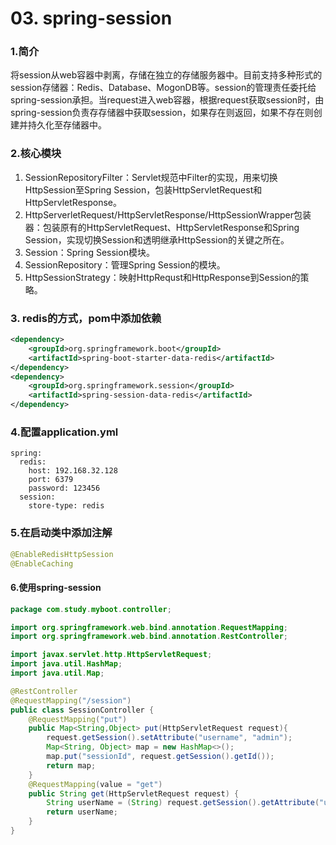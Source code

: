 # 03. spring-session

### 1.简介

​		将session从web容器中剥离，存储在独立的存储服务器中。目前支持多种形式的session存储器：Redis、Database、MogonDB等。session的管理责任委托给spring-session承担。当request进入web容器，根据request获取session时，由spring-session负责存存储器中获取session，如果存在则返回，如果不存在则创建并持久化至存储器中。

### 2.核心模块

1. SessionRepositoryFilter：Servlet规范中Filter的实现，用来切换HttpSession至Spring Session，包装HttpServletRequest和HttpServletResponse。
2. HttpServerletRequest/HttpServletResponse/HttpSessionWrapper包装器：包装原有的HttpServletRequest、HttpServletResponse和Spring Session，实现切换Session和透明继承HttpSession的关键之所在。
3.  Session：Spring Session模块。
4.  SessionRepository：管理Spring Session的模块。
5.  HttpSessionStrategy：映射HttpRequst和HttpResponse到Session的策略。

### 3. redis的方式，pom中添加依赖

```xml
<dependency>
    <groupId>org.springframework.boot</groupId>
    <artifactId>spring-boot-starter-data-redis</artifactId>
</dependency>
<dependency>
    <groupId>org.springframework.session</groupId>
    <artifactId>spring-session-data-redis</artifactId>
</dependency>
```

### 4.配置application.yml

```
spring:
  redis:
    host: 192.168.32.128
    port: 6379
    password: 123456
  session:
    store-type: redis
```

### 5.在启动类中添加注解

```java
@EnableRedisHttpSession
@EnableCaching
```

#### 6.使用spring-session

```java
package com.study.myboot.controller;

import org.springframework.web.bind.annotation.RequestMapping;
import org.springframework.web.bind.annotation.RestController;

import javax.servlet.http.HttpServletRequest;
import java.util.HashMap;
import java.util.Map;

@RestController
@RequestMapping("/session")
public class SessionController {
    @RequestMapping("put")
    public Map<String,Object> put(HttpServletRequest request){
        request.getSession().setAttribute("username", "admin");
        Map<String, Object> map = new HashMap<>();
        map.put("sessionId", request.getSession().getId());
        return map;
    }
    @RequestMapping(value = "get")
    public String get(HttpServletRequest request) {
        String userName = (String) request.getSession().getAttribute("username");
        return userName;
    }
}
```

